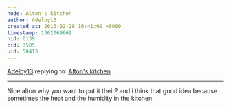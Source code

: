 ```yaml
---
node: Alton's kitchen
author: Adelby13
created_at: 2013-02-28 16:41:09 +0000
timestamp: 1362069669
nid: 6139
cid: 3585
uid: 50413
---
```




[Adelby13](../profile/Adelby13) replying to: [Alton's kitchen](../notes/alton13/2-27-2013/altons-kitchen52559898888888888555555555555555555555555588888888888888888888)

----
Nice alton why you want to put it their? and i think that good idea because sometimes the heat and the humidity in the kitchen. 